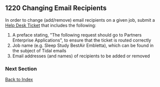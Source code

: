 ## 1220 Changing Email Recipients

In order to change (add/remove) email recipients on a given job, submit a [Help Desk Ticket](http://helpdeskselfservice.partners.org) that includes the following:

1. A preface stating, "The following request should go to Partners Enterprise Applications", to ensure that the ticket is routed correctly
2. Job name (e.g. Sleep Study BestAir Embletta), which can be found in the subject of Tidal emails
3. Email addresses (and names) of recipients to be added or removed


### Next Section

[Back to Index](https://github.com/sleepepi/howto/blob/master/README.md)
